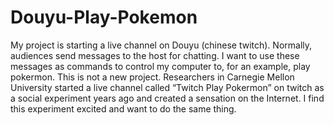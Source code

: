 # Douyu-Play-Pokemon
My project is starting a live channel on Douyu (chinese twitch). Normally, audiences send messages to the host for chatting. 
I want to use these messages as commands to control my computer to, for an example, play pokermon. This is not a new project. 
Researchers in Carnegie Mellon University started a live channel called “Twitch Play Pokermon” on twitch as a social experiment years ago and created a sensation on the Internet. 
I find this experiment excited and want to do the same thing.
